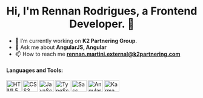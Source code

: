 <h1 align="center">Hi, I'm Rennan Rodrigues, a Frontend Developer. 🚀 </h1>

- 🔭 I’m currently working on **K2 Partnering Group**.
- 💬 Ask me about **AngularJS, Angular**
- 📫 How to reach me **rennan.martini.external@k2partnering.com**

<h4 align="left">Languages and Tools:</h4> 
<p align="left">
<img align="left" title="HTML5" src="https://raw.githubusercontent.com/rahuldkjain/github-profile-readme-generator/master/src/images/icons/FrontendDevelopment/html.svg" height="30" width="40" />
<img align="left" title="CSS3" src="https://raw.githubusercontent.com/rahuldkjain/github-profile-readme-generator/master/src/images/icons/FrontendDevelopment/css.svg" height="30" width="40" />
<img align="left" title="JavaScript" src="https://raw.githubusercontent.com/rahuldkjain/github-profile-readme-generator/master/src/images/icons/ProgrammingLanguages/javascript.svg" height="30" width="40" />
<img align="left" title="TypeScript" src="https://raw.githubusercontent.com/rahuldkjain/github-profile-readme-generator/master/src/images/icons/ProgrammingLanguages/typescript.svg" height="30" width="40" />
<img align="left" title="Sass" src="https://raw.githubusercontent.com/rahuldkjain/github-profile-readme-generator/master/src/images/icons/FrontendDevelopment/sass.svg" height="30" width="40" />
<img align="left" title="Angular" src="https://raw.githubusercontent.com/rahuldkjain/github-profile-readme-generator/master/src/images/icons/FrontendDevelopment/angularjs.svg" height="30" width="40" />
<img align="left" title="Karma" src="https://raw.githubusercontent.com/rahuldkjain/github-profile-readme-generator/master/src/images/icons/Testing/karma.svg" height="30" width="40" />
</p>
